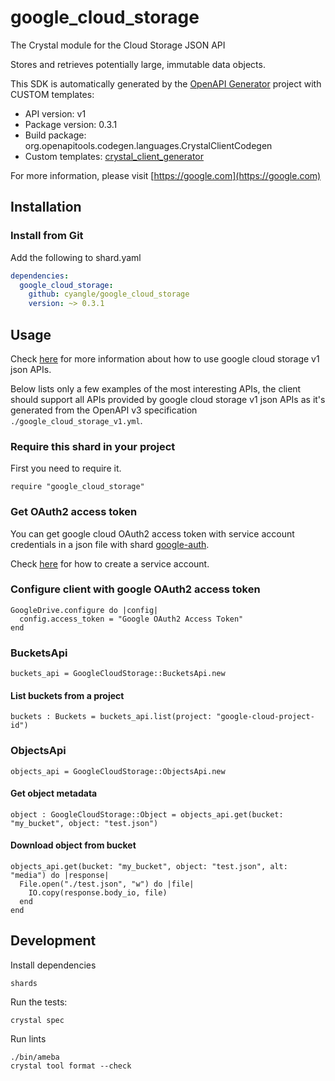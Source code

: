 # google_cloud_storage

The Crystal module for the Cloud Storage JSON API

Stores and retrieves potentially large, immutable data objects.

This SDK is automatically generated by the [OpenAPI Generator](https://openapi-generator.tech) project with CUSTOM templates:

- API version: v1
- Package version: 0.3.1
- Build package: org.openapitools.codegen.languages.CrystalClientCodegen
- Custom templates: [crystal_client_generator](https://github.com/cyangle/crystal_client_generator)

For more information, please visit [https://google.com](https://google.com)

## Installation

### Install from Git

Add the following to shard.yaml

```yaml
dependencies:
  google_cloud_storage:
    github: cyangle/google_cloud_storage
    version: ~> 0.3.1
```

## Usage

Check [here](https://cloud.google.com/storage/docs/json_api) for more information about how to use google cloud storage v1 json APIs.

Below lists only a few examples of the most interesting APIs, the client should support all APIs provided by google cloud storage v1 json APIs as it's generated from the OpenAPI v3 specification `./google_cloud_storage_v1.yml`.

### Require this shard in your project

First you need to require it.

```crystal
require "google_cloud_storage"
```

### Get OAuth2 access token

You can get google cloud OAuth2 access token with service account credentials in a json file with shard [google-auth](https://github.com/cyangle/google-auth).

Check [here](https://cloud.google.com/iam/docs/creating-managing-service-accounts) for how to create a service account.

### Configure client with google OAuth2 access token

```crystal
GoogleDrive.configure do |config|
  config.access_token = "Google OAuth2 Access Token"
end
```

### BucketsApi

```crystal
buckets_api = GoogleCloudStorage::BucketsApi.new
```

#### List buckets from a project

```crystal
buckets : Buckets = buckets_api.list(project: "google-cloud-project-id")
```

### ObjectsApi

```crystal
objects_api = GoogleCloudStorage::ObjectsApi.new
```

#### Get object metadata

```crystal
object : GoogleCloudStorage::Object = objects_api.get(bucket: "my_bucket", object: "test.json")
```

#### Download object from bucket

```crystal
objects_api.get(bucket: "my_bucket", object: "test.json", alt: "media") do |response|
  File.open("./test.json", "w") do |file|
    IO.copy(response.body_io, file)
  end
end
```

## Development

Install dependencies

```shell
shards
```

Run the tests:

```shell
crystal spec
```

Run lints

```shell
./bin/ameba
crystal tool format --check
```
